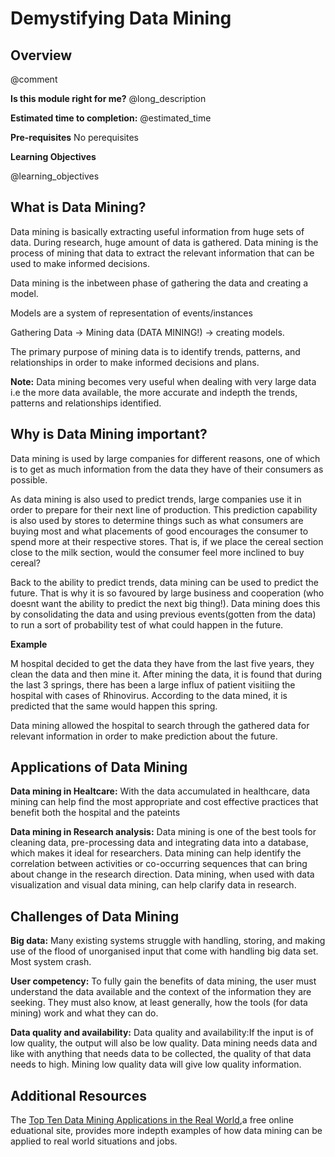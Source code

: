 <!--

author:   Agoro Oluwadamilare
email:    agoroo@chop.edu
version:  2.0.0
module_template_version: 3.0.0
language: en
narrator: UK English Female
title: Demystifying Data Mining
comment:  understand what data mining is and why it is important.
long_description: Everyday, huge amount of data is generated, collected and stored. Learn what data mining is and why it is important. 
estimated_time: 15 minutes
@learning_objectives  

After completion of this module, learners will be able to:

- Define data mining
- Explain why data mining is important
- Descibe cases in which data minig could be used
- List the limitations in data mining

@end

link:  https://chop-dbhi-arcus-education-website-assets.s3.amazonaws.com/css/styles.css

script: https://kit.fontawesome.com/83b2343bd4.js

-->

# Demystifying Data Mining

<div class = "overview">

## Overview
@comment

**Is this module right for me?** @long_description

**Estimated time to completion:** @estimated_time

**Pre-requisites**
No perequisites

**Learning Objectives**

@learning_objectives

</div>

## What is Data Mining?

Data mining is basically extracting useful information from huge sets of data. During research, huge amount of data is gathered. Data mining is the process of mining that data to extract the relevant information that can be used to make informed decisions. 

Data mining is the inbetween phase of gathering the data and creating a model.

Models are a system of representation of events/instances

Gathering Data -> Mining data (DATA MINING!) -> creating models.

The primary purpose of mining data is to identify trends, patterns, and relationships in order to make informed decisions and plans. 

**Note:** Data mining becomes very useful when dealing with very large data i.e the more data available, the more accurate and indepth the trends, patterns and relationships identified.

## Why is Data Mining important?

Data mining is used by large companies for different reasons, one of which is to get as much information from the data they have of their consumers as possible.

As data mining is also used to predict trends, large companies use it in order to prepare for their next line of production. This prediction capability is also used by stores to determine things such as what consumers are buying most and what placements of good encourages the consumer to spend more at their respective stores. That is, if we place the cereal section close to the milk section, would the consumer feel more inclined to buy cereal?

Back to the ability to predict trends, data mining can be used to predict the future. That is why it is so favoured by large business and cooperation (who doesnt want the ability to predict the next big thing!). Data mining does this by consolidating the data and using previous events(gotten from the data) to run a sort of probability test of what could happen in the future. 

<div class = "care">
<b style="color: rgb(var(--color-highlight));">Example</b><br>

M hospital decided to get the data they have from the last five years, they clean the data and then mine it. After mining the data, it is found that during the last 3 springs, there has been a large influx of patient visitiing the hospital with cases of Rhinovirus. According to the data mined, it is predicted that the same would happen this spring.

Data mining allowed the hospital to search through the gathered data for relevant information in order to make prediction about the future.

## Applications of Data Mining

**Data mining in Healtcare:** With the data accumulated in healthcare, data mining can help find the most appropriate and cost effective practices that benefit both the hospital and the pateints

**Data mining in Research analysis:** Data mining is one of the best tools for cleaning data, pre-processing data and integrating data into a database, which makes it ideal for researchers. Data mining can help identify the correlation between activities or co-occurring sequences that can bring about change in the research direction. Data mining, when used with data visualization and visual data mining, can help clarify data in research.

## Challenges of Data Mining

**Big data:** Many existing systems struggle with handling, storing, and making use of the flood of unorganised input that come with handling big data set. Most system crash.

**User competency:** To fully gain the benefits of data mining, the user must understand the data available and the context of the information they are seeking. They must also know, at least generally, how the tools (for data mining) work and what they can do. 

**Data quality and availability:** Data quality and availability:If the input is of low quality, the output will also be low quality. Data mining needs data and like with anything that needs data to be collected, the quality of that data needs to high. Mining low quality data will give low quality information.

## Additional Resources

The [Top Ten Data Mining Applications in the Real World](https://intellipaat.com/blog/top-data-mining-applications/),a free online eduational site,  provides more indepth examples of how data mining can be applied to real world situations and jobs.

